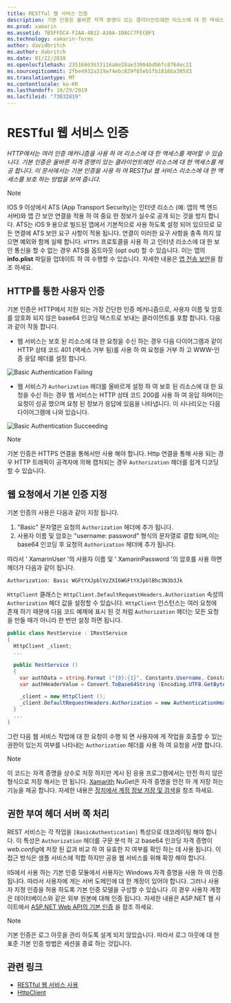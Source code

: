 ```yaml
---
title: RESTful 웹 서비스 인증
description: 기본 인증은 올바른 자격 증명이 있는 클라이언트에만 리소스에 대 한 액세스를 제공 합니다. 이 문서에서는 기본 인증을 사용 하 여 RESTful 웹 서비스 리소스에 대 한 액세스를 보호 하는 방법을 설명 합니다.
ms.prod: xamarin
ms.assetid: 7B5FFDC4-F2AA-4B12-A30A-1DACC7FECBF1
ms.technology: xamarin-forms
author: davidbritch
ms.author: dabritch
ms.date: 01/22/2018
ms.openlocfilehash: 23516603633116a8e28ae33004bdb6fc8764ec21
ms.sourcegitcommit: 2fbe4932a319af4ebc829f65eb1fb1816ba305d3
ms.translationtype: MT
ms.contentlocale: ko-KR
ms.lasthandoff: 10/29/2019
ms.locfileid: "73032819"
---
```

# <a name="authenticate-a-restful-web-service"></a>RESTful 웹 서비스 인증

_HTTP에서는 여러 인증 메커니즘을 사용 하 여 리소스에 대 한 액세스를 제어할 수 있습니다. 기본 인증은 올바른 자격 증명이 있는 클라이언트에만 리소스에 대 한 액세스를 제공 합니다. 이 문서에서는 기본 인증을 사용 하 여 RESTful 웹 서비스 리소스에 대 한 액세스를 보호 하는 방법을 보여 줍니다._

> [!NOTE]
> IOS 9 이상에서 ATS (App Transport Security)는 인터넷 리소스 (예: 앱의 백 엔드 서버)와 앱 간 보안 연결을 적용 하 여 중요 한 정보가 실수로 공개 되는 것을 방지 합니다. ATS는 iOS 9 용으로 빌드된 앱에서 기본적으로 사용 하도록 설정 되어 있으므로 모든 연결에 ATS 보안 요구 사항이 적용 됩니다. 연결이 이러한 요구 사항을 충족 하지 않으면 예외와 함께 실패 합니다.
> `HTTPS` 프로토콜을 사용 하 고 인터넷 리소스에 대 한 보안 통신을 할 수 없는 경우 ATS를 옵트아웃 (opt out) 할 수 있습니다. 이는 앱의 **info.plist** 파일을 업데이트 하 여 수행할 수 있습니다. 자세한 내용은 [앱 전송 보안](~/ios/app-fundamentals/ats.md)을 참조 하세요.

## <a name="authenticating-users-over-http"></a>HTTP를 통한 사용자 인증

기본 인증은 HTTP에서 지원 되는 가장 간단한 인증 메커니즘으로, 사용자 이름 및 암호를 암호화 되지 않은 base64 인코딩 텍스트로 보내는 클라이언트를 포함 합니다. 다음과 같이 작동 합니다.

- 웹 서비스는 보호 된 리소스에 대 한 요청을 수신 하는 경우 다음 다이어그램과 같이 HTTP 상태 코드 401 (액세스 거부 됨)를 사용 하 여 요청을 거부 하 고 WWW-인증 응답 헤더를 설정 합니다.

![](rest-images/basic-authentication-fail.png "Basic Authentication Failing")

- 웹 서비스가 `Authorization` 헤더를 올바르게 설정 하 여 보호 된 리소스에 대 한 요청을 수신 하는 경우 웹 서비스는 HTTP 상태 코드 200를 사용 하 여 응답 하며이는 요청이 성공 했으며 요청 된 정보가 응답에 있음을 나타냅니다. 이 시나리오는 다음 다이어그램에 나와 있습니다.

![](rest-images/basic-authentication-success.png "Basic Authentication Succeeding")

> [!NOTE]
> 기본 인증은 HTTPS 연결을 통해서만 사용 해야 합니다. Http 연결을 통해 사용 되는 경우 HTTP 트래픽이 공격자에 의해 캡처되는 경우 `Authorization` 헤더를 쉽게 디코딩할 수 있습니다.

## <a name="specifying-basic-authentication-in-a-web-request"></a>웹 요청에서 기본 인증 지정

기본 인증의 사용은 다음과 같이 지정 됩니다.

1. "Basic" 문자열은 요청의 `Authorization` 헤더에 추가 됩니다.
1. 사용자 이름 및 암호는 "username: password" 형식의 문자열로 결합 되며,이는 base64 인코딩 후 요청의 `Authorization` 헤더에 추가 됩니다.

따라서 ' XamarinUser '의 사용자 이름 및 ' XamarinPassword '의 암호를 사용 하면 헤더가 다음과 같이 됩니다.

```csharp
Authorization: Basic WGFtYXJpblVzZXI6WGFtYXJpblBhc3N3b3Jk
```

`HttpClient` 클래스는 `HttpClient.DefaultRequestHeaders.Authorization` 속성의 `Authorization` 헤더 값을 설정할 수 있습니다. `HttpClient` 인스턴스는 여러 요청에 존재 하기 때문에 다음 코드 예제에 표시 된 것 처럼 `Authorization` 헤더는 모든 요청을 만들 때가 아니라 한 번만 설정 하면 됩니다.

```csharp
public class RestService : IRestService
{
  HttpClient _client;
  ...

  public RestService ()
  {
    var authData = string.Format ("{0}:{1}", Constants.Username, Constants.Password);
    var authHeaderValue = Convert.ToBase64String (Encoding.UTF8.GetBytes (authData));

    _client = new HttpClient ();
    _client.DefaultRequestHeaders.Authorization = new AuthenticationHeaderValue ("Basic", authHeaderValue);
  }
  ...
}
```

그런 다음 웹 서비스 작업에 대 한 요청이 수행 되 면 사용자에 게 작업을 호출할 수 있는 권한이 있는지 여부를 나타내는 `Authorization` 헤더를 사용 하 여 요청을 서명 합니다.

> [!NOTE]
> 이 코드는 자격 증명을 상수로 저장 하지만 게시 된 응용 프로그램에서는 안전 하지 않은 형식으로 저장 해서는 안 됩니다. [Xamarith](https://www.nuget.org/packages/Xamarin.Auth/) NuGet은 자격 증명을 안전 하 게 저장 하는 기능을 제공 합니다. 자세한 내용은 [장치에서 계정 정보 저장 및 검색](~/xamarin-forms/data-cloud/authentication/oauth.md)을 참조 하세요.

## <a name="processing-the-authorization-header-server-side"></a>권한 부여 헤더 서버 쪽 처리

REST 서비스는 각 작업을 `[BasicAuthentication]` 특성으로 데코레이팅 해야 합니다. 이 특성은 `Authorization` 헤더를 구문 분석 하 고 base64 인코딩 자격 증명이 *web.config*에 저장 된 값과 비교 하 여 유효한 지 여부를 확인 하는 데 사용 됩니다. 이 접근 방식은 샘플 서비스에 적합 하지만 공용 웹 서비스를 위해 확장 해야 합니다.

IIS에서 사용 하는 기본 인증 모듈에서 사용자는 Windows 자격 증명을 사용 하 여 인증 됩니다. 따라서 사용자에 게는 서버 도메인에 대 한 계정이 있어야 합니다. 그러나 사용자 지정 인증을 허용 하도록 기본 인증 모델을 구성할 수 있습니다 .이 경우 사용자 계정은 데이터베이스와 같은 외부 원본에 대해 인증 됩니다. 자세한 내용은 ASP.NET 웹 사이트에서 [ASP.NET Web API의 기본 인증](https://www.asp.net/web-api/overview/security/basic-authentication) 을 참조 하세요.

> [!NOTE]
> 기본 인증은 로그 아웃을 관리 하도록 설계 되지 않았습니다. 따라서 로그 아웃에 대 한 표준 기본 인증 방법은 세션을 종료 하는 것입니다.

## <a name="related-links"></a>관련 링크

- [RESTful 웹 서비스 사용](~/xamarin-forms/data-cloud/web-services/rest.md)
- [HttpClient](https://msdn.microsoft.com/library/system.net.http.httpclient(v=vs.110).aspx)
